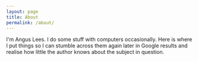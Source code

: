 ```yaml
---
layout: page
title: About
permalink: /about/
---
```


I'm Angus Lees.  I do some stuff with computers occasionally.  Here is
where I put things so I can stumble across them again later in Google
results and realise how little the author knows about the subject in
question.
